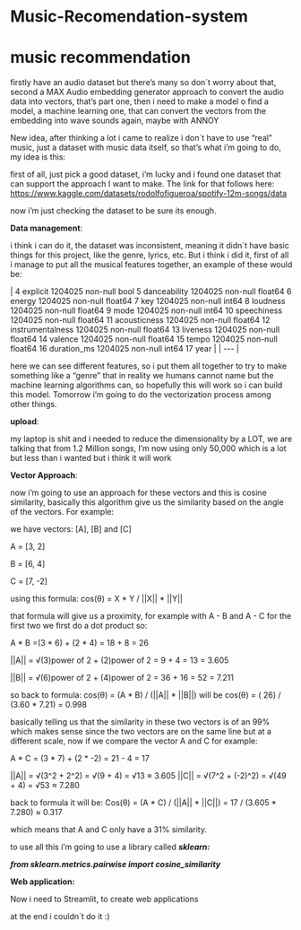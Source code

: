 # Music-Recomendation-system


# music recommendation

firstly have an audio dataset but there’s many so don´t worry about that, second a MAX Audio embedding generator approach to convert the audio data into vectors, that’s part one, then i need to make a model o find a model, a machine learning one, that can convert the vectors from the embedding into wave sounds again, maybe with ANNOY

New idea, after thinking a lot i came to realize i don´t have to use “real” music, just a dataset with music data itself, so that’s what i’m going to do, my idea is this: 

first of all, just pick a good dataset, i’m lucky and i found one dataset that can support the approach I want to make. The link for that follows here: https://www.kaggle.com/datasets/rodolfofigueroa/spotify-12m-songs/data

now i’m just checking the dataset to be sure its enough.

**Data management**: 

i think i can do it, the dataset was inconsistent, meaning it didn´t have basic things for this project, like the genre, lyrics, etc. But i think i did it, first of all i manage to put all the musical features together, an example of these would be: 

| 4 explicit 1204025 non-null bool
5 danceability 1204025 non-null float64
6 energy 1204025 non-null float64
7 key 1204025 non-null int64
8 loudness 1204025 non-null float64
9 mode 1204025 non-null int64
10 speechiness 1204025 non-null float64
11 acousticness 1204025 non-null float64
12 instrumentalness 1204025 non-null float64
13 liveness 1204025 non-null float64
14 valence 1204025 non-null float64
15 tempo 1204025 non-null float64
16 duration_ms 1204025 non-null int64
17 year |
| --- |

here we can see different features, so i put them all together to try to make something like a “genre” that in reality we humans cannot name but the machine learning algorithms can, so hopefully this will work so i can build this model. Tomorrow i’m going to do the vectorization process among other things.

**upload**: 

my laptop is shit and i needed to reduce the dimensionality by a LOT, we are talking that from 1.2 Million songs, I’m now using only 50,000 which is a lot but less than i wanted but i think it will work

**Vector Approach**:

now i’m going to use an approach for these vectors and this is cosine similarity, basically this algorithm give us the similarity based on the angle of the vectors. For example:

we have vectors: [A], [B] and [C]

A = [3, 2]

B = [6, 4]

C = [7, -2]

using this formula: cos(θ) = X * Y / ||X||  * ||Y||

that formula will give us a proximity, for example with A - B and A - C for the first two we first do a dot product so:

A * B =(3 * 6) + (2 * 4) = 18 + 8 = 26

||A|| = √(3)power of 2 + (2)power of 2 = 9 + 4 = 13 = 3.605

||B|| = √(6)power of 2 + (4)power of 2 = 36 + 16 = 52 = 7.211

so back to formula:  cos(θ) = (A * B) / (||A|| * ||B||) will be cos(θ) = ( 26) / (3.60 * 7.21) = 0.998

basically telling us that the similarity in these two vectors is of an 99% which makes sense since the two vectors are on the same line but at a different scale, now if we compare the vector A and C for example:

 

A * C = (3 * 7) + (2 * -2) = 21 - 4 = 17

||A|| = √(3^2 + 2^2) = √(9 + 4) = √13 ≈ 3.605
||C|| = √(7^2 + (-2)^2) = √(49 + 4) = √53 ≈ 7.280

back to formula it will be: Cos(θ) = (A * C) / (||A|| * ||C||) = 17 / (3.605 * 7.280) ≈ 0.317

which means that A and C only have a 31% similarity.

to use all this i’m going to use a library called ***sklearn:***

***from sklearn.metrics.pairwise import cosine_similarity***

**Web application:**

Now i need to Streamlit, to create web applications

at the end i couldn´t do it :)
